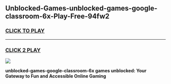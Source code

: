 
## Unblocked-Games-unblocked-games-google-classroom-6x-Play-Free-94fw2
<h3>
<a href="https://premium76.site?title=unblocked-games-google-classroom-6x&ref=10A">CLICK TO PLAY</a></h3>
<hr>

<h3>
<a href="https://premium76.site?title=unblocked-games-google-classroom-6x&ref=10A">CLICK 2 PLAY</a>
  
</h3>

<a href="https://premium76.site?title=unblocked-games-google-classroom-6x&ref=10A"><img src="https://clearcache.store/games.png"></a>


**unblocked-games-google-classroom-6x games unblocked: Your Gateway to Fun and Accessible Online Gaming**
